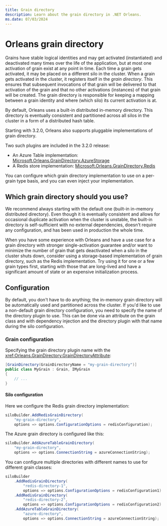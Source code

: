 ```yaml
---
title: Grain directory
description: Learn about the grain directory in .NET Orleans.
ms.date: 07/03/2024
---
```


# Orleans grain directory

Grains have stable logical identities and may get activated (instantiated) and deactivated many times over the life of the application, but at most one activation of grain exist at any point in time. Each time a grain gets activated, it may be placed on a different silo in the cluster. When a grain gets activated in the cluster, it registers itself in the _grain directory_. This ensures that subsequent invocations of that grain will be delivered to that activation of the grain and that no other activations (instances) of that grain will be created. The grain directory is responsible for keeping a mapping between a grain identity and where (which silo) its current activation is at.

By default, Orleans uses a built-in distributed in-memory directory. This directory is eventually consistent and partitioned across all silos in the cluster in a form of a distributed hash table.

Starting with 3.2.0, Orleans also supports pluggable implementations of grain directory.

Two such plugins are included in the 3.2.0 release:

- An Azure Table implementation: [Microsoft.Orleans.GrainDirectory.AzureStorage](https://www.nuget.org/packages/Microsoft.Orleans.GrainDirectory.AzureStorage)
- A Redis store implementation: [Microsoft.Orleans.GrainDirectory.Redis](https://www.nuget.org/packages/Microsoft.Orleans.GrainDirectory.Redis)

You can configure which grain directory implementation to use on a per-grain type basis, and you can even inject your implementation.

## Which grain directory should you use?

We recommend always starting with the default one (built-in in-memory distributed directory). Even though it is eventually consistent and allows for occasional duplicate activation when the cluster is unstable, the built-in directory is self-sufficient with no external dependencies, doesn't require any configuration, and has been used in production the whole time.

When you have some experience with Orleans and have a use case for a grain directory with stronger single-activation guarantee and/or want to minimize the number of grain that gets deactivated when a silo in the cluster shuts down, consider using a storage-based implementation of grain directory, such as the Redis implementation. Try using it for one or a few grain types first, starting with those that are long-lived and have a significant amount of state or an expensive initialization process.

## Configuration

By default, you don't have to do anything; the in-memory grain directory will be automatically used and partitioned across the cluster. If you'd like to use a non-default grain directory configuration, you need to specify the name of the directory plugin to use. This can be done via an attribute on the grain class and with dependency injection and the directory plugin with that name during the silo configuration.

### Grain configuration

Specifying the grain directory plugin name with the <xref:Orleans.GrainDirectory.GrainDirectoryAttribute>:

```csharp
[GrainDirectory(GrainDirectoryName = "my-grain-directory")]
public class MyGrain : Grain, IMyGrain
{
    // ...
}
```

#### Silo configuration

Here we configure the Redis grain directory implementation:

```csharp
siloBuilder.AddRedisGrainDirectory(
    "my-grain-directory",
    options => options.ConfigurationOptions = redisConfiguration);
```

The Azure grain directory is configured like this:

```csharp
siloBuilder.AddAzureTableGrainDirectory(
    "my-grain-directory",
    options => options.ConnectionString = azureConnectionString);
```

You can configure multiple directories with different names to use for different grain classes:

```csharp
siloBuilder
    .AddRedisGrainDirectory(
        "redis-directory-1",
        options => options.ConfigurationOptions = redisConfiguration1)
    .AddRedisGrainDirectory(
        "redis-directory-2",
        options => options.ConfigurationOptions = redisConfiguration2)
    .AddAzureTableGrainDirectory(
        "azure-directory",
        options => options.ConnectionString = azureConnectionString);
```

